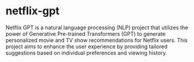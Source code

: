 # netflix-gpt
Netflix GPT is a natural language processing (NLP) project that utilizes the power of Generative Pre-trained Transformers (GPT) to generate personalized movie and TV show recommendations for Netflix users. This project aims to enhance the user experience by providing tailored suggestions based on individual preferences and viewing history.

